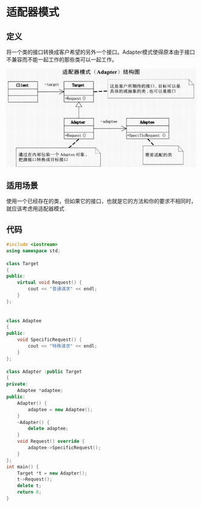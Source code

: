 # 适配器模式





## 定义



将一个类的接口转换成客户希望的另外一个接口。Adapter模式使得原本由于接口不兼容而不能一起工作的那些类可以一起工作。

![](https://github.com/908760230/Records/blob/master/%E8%AE%BE%E8%AE%A1%E6%A8%A1%E5%BC%8F/image/%E9%80%82%E9%85%8D%E5%99%A8%E6%A8%A1%E5%BC%8F.png)





## 适用场景



使用一个已经存在的类，但如果它的接口，也就是它的方法和你的要求不相同时，就应该考虑用适配器模式





## 代码

```c++
#include <iostream>
using namespace std;

class Target
{
public:
	virtual void Request() {
		cout << "普通请求" << endl;
	}
};


class Adaptee
{
public:
	void SpecificRequest() {
		cout << "特殊请求" << endl;
	}
};

class Adapter :public Target
{
private:
	Adaptee *adaptee;
public:
	Adapter() {
		adaptee = new Adaptee();
	}
	~Adapter() {
		delete adaptee;
	}
	void Request() override {
		adaptee->SpecificRequest();
	}
};
int main() {
	Target *t = new Adapter();
	t->Request();
	delete t;
	return 0;
}
```

